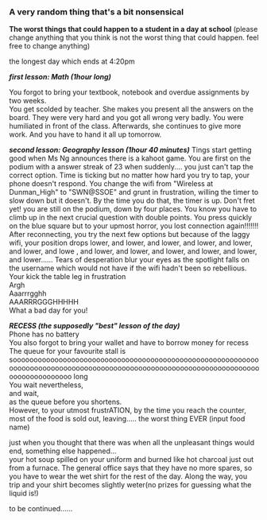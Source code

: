 ### A very random thing that's a bit nonsensical

**The worst things that could happen to a student in a day at school**  (please change anything that you think is not the worst thing that could happen. feel free to change anything)

the longest day which ends at 4:20pm

***first lesson: Math (1hour long)***

You forgot to bring your textbook, notebook and overdue assignments by two weeks.  
You get scolded by teacher.
She makes you present all the answers on the board. They were very hard and you got all wrong very badly. You were humiliated in front of the class.
Afterwards, she continues to give more work.
And you have to hand it all up tomorrow.

***second lesson: Geography lesson (1hour 40 minutes)***
Tings start getting good when Ms Ng announces there is a kahoot game.
You are first on the podium with a answer streak of 23 when suddenly.... you just can't tap the correct option. Time is ticking but no matter how hard you try to tap, your phone doesn't respond.  You change the wifi from "Wireless at Dunman_High" to "SWN@SSOE"
and grunt in frustration, willing the timer to slow down but it doesn't.  By the time you do that, the timer is up. Don't fret yet! you are still on the podium, down by four places. You know you have to climb up in the next crucial question with double points. 
You press quickly on the blue square but to your upmost horror, you lost connection again!!!!!!!
After reconnecting, you try the next few options but because of the laggy wifi, your position drops lower, and lower, and lower, and lower, and lower, and lower, and lowe , and lower, and lower, and lower, and lower, and lower, and lower......
Tears of desperation blur your eyes as the spotlight falls on the username which would not have if the wifi hadn't been so rebellious.  Your kick the table leg in frustration <br/>
Argh <br/>
Aaarrrgghh<br/>
AAARRRGGGHHHHH<br/>
What a bad day for you!<br/>

***RECESS (the supposedly "best" lesson of the day)***<br/>
Phone has no battery<br/>
You also forgot to bring your wallet and have to borrow money for recess<br/>
The queue for your favourite stall is soooooooooooooooooooooooooooooooooooooooooooooooooooooooooooooooooooooooooooooooooooooooooooooooooooooooooooooooooooooooooooooooooooooo long<br/>
You wait nevertheless,<br/>
and wait,<br/>
as the queue before you shortens.<br/>
However, to your utmost frustrATION, by the time you reach the counter, most of the food is sold out, leaving..... the worst thing EVER (input food name)<br/>

just when you thought that there was when all the unpleasant things would end, something else happened...<br/>
your hot soup spilled on your uniform and burned like hot charcoal just out from a furnace.
The general office says that they have no more spares, so you have to wear the wet shirt for the rest of the day. Along the way, you trip and your shirt becomes slightly weter(no prizes for guessing what the liquid is!)

to be continued......<br/>

